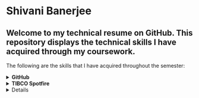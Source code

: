 # Shivani Banerjee

## Welcome to my technical resume on GitHub. This repository displays the technical skills I have acquired through my coursework.

The following are the skills that I have acquired throughout the semester:

<details closed="">
     <summary><b>GitHub</b></summary>
     <br />
     <ul>
          <h3>First Day on GitHub</h3>
          <li>Introduction to GitHub</li>
          <li>Communicating using Markdown</li>
          <li>Uploading your project on GitHub</li>
          <br />
          <p>In summary, this course has taught me how to navigate around GitHub. The navigation was focused on uploading projects/ files with data that was on my local desktop.</p>
          <br />
          <img src="FirstDay.png" alt="Proof of Completion" width="500" height="350" border="2" />
          <br />
          <br/>
          <h3>First Week on GitHub</h3>
          <li>GitHub Pages</li>
          <li>Reviewing pull requests</li>
          <li>Managing merge conflicts</li>
          <li>Securing your workflows</li>
          <br />
          <p>In summary, this course has taught me how to utilize uploading a project onto GitHub in a systematic manner. This is useful because I learned how to maximize my learning by using pull requests to see the changes I have made in the duration of my project. This is also useful for others to view my learning curve when viewing my projects.</p>
          <br />
          <img src="FirstWeek.png" alt="Proof of Completion" width="500" height="350" border="2" />
    </ul>
    </details>
    <details closed="">
     <summary><b>TIBCO Spotfire</b></summary>
     <br />
     <ul>
          <h3>Acreage Screening</h3>
          <li>Able to import data</li>
          <li>Able to script ironPython for advanced abilities</li>
          <li>Able to create visualizations to easily aggregate data</li>
          <br />
          <p>I was introduced to TIBCO Spotfire at the start of my summer internship in 2019. With no prior experience, I was able to create a dashboard, to fit a clients needs. Using those skills, I was able to create another dashbaord using public data available on IHS Markit. To view a video I created to describe my dashboard, please click the following link: </p>
          <br />
          <img src="FirstDay.png" alt="Proof of Completion" width="500" height="350" border="2" />
          <br />
         
         
   </ul>
   </details>
   <details closed="">

